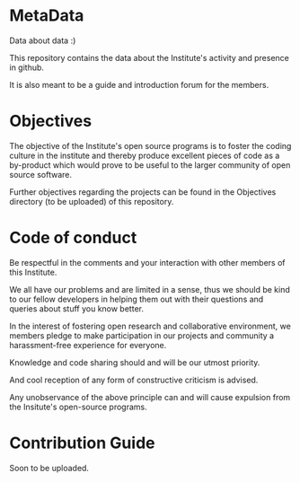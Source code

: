 # MetaData
Data about data :)

This repository contains the data about the Institute's activity and presence in github.

It is also meant to be a guide and introduction forum for the members.

# Objectives

The objective of the Institute's open source programs is to foster the coding culture in the institute and
thereby produce excellent pieces of code as a by-product which would prove to be useful to the larger community
of open source software.

Further objectives regarding the projects can be found in the Objectives directory (to be uploaded) of this repository.

# Code of conduct

Be respectful in the comments and your interaction with other members of this Institute.

We all have our problems and are limited in a sense, thus we should be kind to our fellow developers
in helping them out with their questions and queries about stuff you know better.

In the interest of fostering open research and collaborative environment, we members pledge to make
participation in our projects and community a harassment-free experience for everyone.

Knowledge and code sharing should and will be our utmost priority.

And cool reception of any form of constructive criticism is advised.

Any unobservance of the above principle can and will cause expulsion from the Insitute's open-source programs.

# Contribution Guide

Soon to be uploaded.
